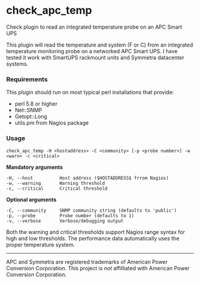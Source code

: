 # check_apc_temp

Check plugin to read an integrated temperature probe on an APC Smart UPS

This plugin will read the temperature and system (F or C) from an integrated temperature monitoring probe on a networked APC Smart UPS. I have tested it work with SmartUPS rackmount units and Symmetra datacenter systems.

### Requirements

This plugin should run on most typical perl installations that provide:

* perl 5.8 or higher
* Net::SNMP
* Getopt::Long
* utils.pm from Nagios package

### Usage

    check_apc_temp -H <hostaddress> -C <community> [-p <probe number>] -w <warn> -c <critical>

**Mandatory arguments**

    -H, --host          Host address ($HOSTADDRESS$ frrom Nagios)
    -w, --warning       Warning threshold
    -c, --critical      Critical threshold

**Optional arguments**

    -C, --community     SNMP community string (defaults to 'public')
    -p, --probe         Probe number (defaults to 1)
    -v, --verbose       Verbose/debugging output

Both the warning and critical thresholds support Nagios range syntax for high and low thresholds. The performance data automatically uses the proper temperature system.

---
APC and Symmetra are registered trademarks of American Power Conversion Corporation. This project is *not* affilliated with American Power Conversion Corporation.
